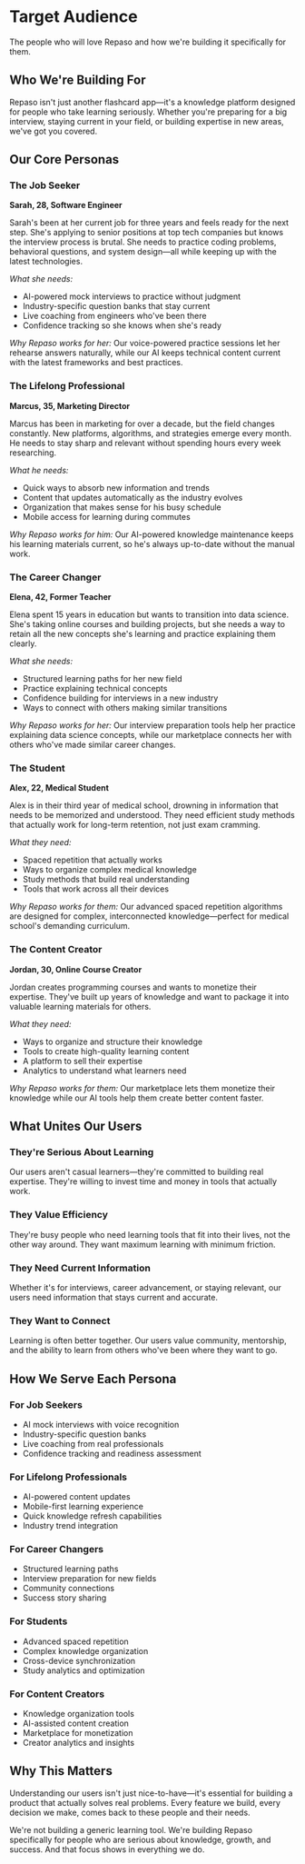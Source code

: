 # Target Audience

The people who will love Repaso and how we're building it specifically for them.

## Who We're Building For

Repaso isn't just another flashcard app—it's a knowledge platform designed for people who take learning seriously. Whether you're preparing for a big interview, staying current in your field, or building expertise in new areas, we've got you covered.

## Our Core Personas

### The Job Seeker
**Sarah, 28, Software Engineer**

Sarah's been at her current job for three years and feels ready for the next step. She's applying to senior positions at top tech companies but knows the interview process is brutal. She needs to practice coding problems, behavioral questions, and system design—all while keeping up with the latest technologies.

*What she needs:*
- AI-powered mock interviews to practice without judgment
- Industry-specific question banks that stay current
- Live coaching from engineers who've been there
- Confidence tracking so she knows when she's ready

*Why Repaso works for her:*
Our voice-powered practice sessions let her rehearse answers naturally, while our AI keeps technical content current with the latest frameworks and best practices.

### The Lifelong Professional
**Marcus, 35, Marketing Director**

Marcus has been in marketing for over a decade, but the field changes constantly. New platforms, algorithms, and strategies emerge every month. He needs to stay sharp and relevant without spending hours every week researching.

*What he needs:*
- Quick ways to absorb new information and trends
- Content that updates automatically as the industry evolves
- Organization that makes sense for his busy schedule
- Mobile access for learning during commutes

*Why Repaso works for him:*
Our AI-powered knowledge maintenance keeps his learning materials current, so he's always up-to-date without the manual work.

### The Career Changer
**Elena, 42, Former Teacher**

Elena spent 15 years in education but wants to transition into data science. She's taking online courses and building projects, but she needs a way to retain all the new concepts she's learning and practice explaining them clearly.

*What she needs:*
- Structured learning paths for her new field
- Practice explaining technical concepts
- Confidence building for interviews in a new industry
- Ways to connect with others making similar transitions

*Why Repaso works for her:*
Our interview preparation tools help her practice explaining data science concepts, while our marketplace connects her with others who've made similar career changes.

### The Student
**Alex, 22, Medical Student**

Alex is in their third year of medical school, drowning in information that needs to be memorized and understood. They need efficient study methods that actually work for long-term retention, not just exam cramming.

*What they need:*
- Spaced repetition that actually works
- Ways to organize complex medical knowledge
- Study methods that build real understanding
- Tools that work across all their devices

*Why Repaso works for them:*
Our advanced spaced repetition algorithms are designed for complex, interconnected knowledge—perfect for medical school's demanding curriculum.

### The Content Creator
**Jordan, 30, Online Course Creator**

Jordan creates programming courses and wants to monetize their expertise. They've built up years of knowledge and want to package it into valuable learning materials for others.

*What they need:*
- Ways to organize and structure their knowledge
- Tools to create high-quality learning content
- A platform to sell their expertise
- Analytics to understand what learners need

*Why Repaso works for them:*
Our marketplace lets them monetize their knowledge while our AI tools help them create better content faster.

## What Unites Our Users

### They're Serious About Learning
Our users aren't casual learners—they're committed to building real expertise. They're willing to invest time and money in tools that actually work.

### They Value Efficiency
They're busy people who need learning tools that fit into their lives, not the other way around. They want maximum learning with minimum friction.

### They Need Current Information
Whether it's for interviews, career advancement, or staying relevant, our users need information that stays current and accurate.

### They Want to Connect
Learning is often better together. Our users value community, mentorship, and the ability to learn from others who've been where they want to go.

## How We Serve Each Persona

### For Job Seekers
- AI mock interviews with voice recognition
- Industry-specific question banks
- Live coaching from real professionals
- Confidence tracking and readiness assessment

### For Lifelong Professionals
- AI-powered content updates
- Mobile-first learning experience
- Quick knowledge refresh capabilities
- Industry trend integration

### For Career Changers
- Structured learning paths
- Interview preparation for new fields
- Community connections
- Success story sharing

### For Students
- Advanced spaced repetition
- Complex knowledge organization
- Cross-device synchronization
- Study analytics and optimization

### For Content Creators
- Knowledge organization tools
- AI-assisted content creation
- Marketplace for monetization
- Creator analytics and insights

## Why This Matters

Understanding our users isn't just nice-to-have—it's essential for building a product that actually solves real problems. Every feature we build, every decision we make, comes back to these people and their needs.

We're not building a generic learning tool. We're building Repaso specifically for people who are serious about knowledge, growth, and success. And that focus shows in everything we do.
